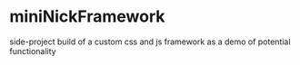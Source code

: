 # miniNickFramework
side-project build of a custom css and js framework as a demo of potential functionality
